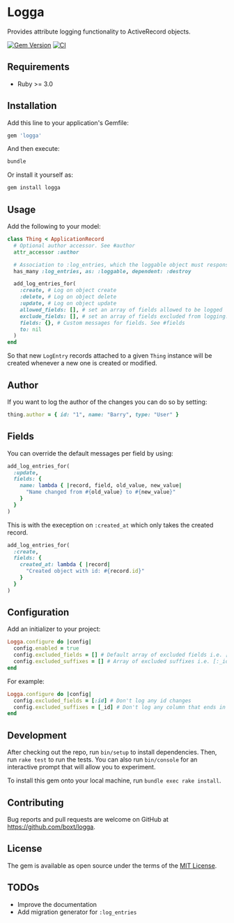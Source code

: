 # Logga

Provides attribute logging functionality to ActiveRecord objects.

[![Gem Version](https://badge.fury.io/rb/logga.svg)](https://badge.fury.io/rb/logga)
[![CI](https://github.com/boxt/logga/actions/workflows/ci.yml/badge.svg)](https://github.com/boxt/logga/actions/workflows/ci.yml)

## Requirements

- Ruby >= 3.0

## Installation

Add this line to your application's Gemfile:

```ruby
gem 'logga'
```

And then execute:

```sh
bundle
```

Or install it yourself as:

```sh
gem install logga
```

## Usage

Add the following to your model:

```ruby
class Thing < ApplicationRecord
  # Optional author accessor. See #author
  attr_accessor :author

  # Association to :log_entries, which the loggable object must response to for logging.
  has_many :log_entries, as: :loggable, dependent: :destroy

  add_log_entries_for(
    :create, # Log on object create
    :delete, # Log on object delete
    :update, # Log on object update
    allowed_fields: [], # set an array of fields allowed to be logged
    exclude_fields: [], # set an array of fields excluded from logging. Ignored if allowed_fields is set
    fields: {}, # Custom messages for fields. See #fields
    to: nil
  )
end
```

So that new `LogEntry` records attached to a given `Thing` instance will be created whenever a new one is created or
modified.

## Author

If you want to log the author of the changes you can do so by setting:

```ruby
thing.author = { id: "1", name: "Barry", type: "User" }
```

## Fields

You can override the default messages per field by using:

```ruby
add_log_entries_for(
  :update,
  fields: {
    name: lambda { |record, field, old_value, new_value|
      "Name changed from #{old_value} to #{new_value}"
    }
  }
)
```

This is with the exeception on `:created_at` which only takes the created record.

```ruby
add_log_entries_for(
  :create,
  fields: {
    created_at: lambda { |record|
      "Created object with id: #{record.id}"
    }
  }
)
```

## Configuration

Add an initializer to your project:

```ruby
Logga.configure do |config|
  config.enabled = true
  config.excluded_fields = [] # Default array of excluded fields i.e. [:id] to ignore all :id fields for every object
  config.excluded_suffixes = [] # Array of excluded suffixes i.e. [:_id] to ignore all fields that end in :_id for every object
end
```

For example:

```ruby
Logga.configure do |config|
  config.excluded_fields = [:id] # Don't log any id changes
  config.excluded_suffixes = [_id] # Don't log any column that ends in _id
end
```

## Development

After checking out the repo, run `bin/setup` to install dependencies. Then, run `rake test` to run the tests. You can also run `bin/console` for an interactive prompt that will allow you to experiment.

To install this gem onto your local machine, run `bundle exec rake install`.

## Contributing

Bug reports and pull requests are welcome on GitHub at https://github.com/boxt/logga.

## License

The gem is available as open source under the terms of the [MIT License](http://opensource.org/licenses/MIT).

## TODOs

- Improve the documentation
- Add migration generator for `:log_entries`

